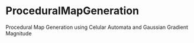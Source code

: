 # ProceduralMapGeneration
Procedural Map Generation using Celular Automata and Gaussian Gradient Magnitude
